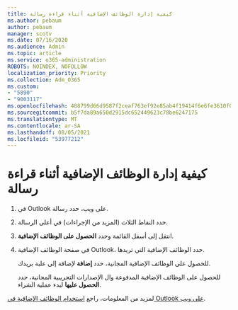 ```yaml
---
title: كيفية إدارة الوظائف الإضافية أثناء قراءة رسالة
ms.author: pebaum
author: pebaum
manager: scotv
ms.date: 07/16/2020
ms.audience: Admin
ms.topic: article
ms.service: o365-administration
ROBOTS: NOINDEX, NOFOLLOW
localization_priority: Priority
ms.collection: Adm_O365
ms.custom:
- "5890"
- "9003117"
ms.openlocfilehash: 488799d66d9587f2ceaf763ef92e85ab4f19414f6e6fe3610f0f9ff84d5ce0a1
ms.sourcegitcommit: b5f7da89a650d2915dc652449623c78be6247175
ms.translationtype: MT
ms.contentlocale: ar-SA
ms.lasthandoff: 08/05/2021
ms.locfileid: "53977212"
---
```

# <a name="how-to-manage-add-ins-while-reading-a-message"></a>كيفية إدارة الوظائف الإضافية أثناء قراءة رسالة

1. في Outlook على ويب، حدد رسالة.
    
2. حدد النقاط الثلاث (المزيد من الإجراءات) في أعلى الرسالة.

3. انتقل إلى أسفل القائمة وحدد **الحصول على الوظائف الإضافية**.
    
4. في صفحة الوظائف الإضافية Outlook، حدد الوظائف الإضافية التي تريدها.
    
    للحصول على الوظائف الإضافية المجانية، حدد **إضافة** لإضافة إلى علبة بريدك.
    
    للحصول على الوظائف الإضافية المدفوعة وال الإصدارات التجريبية المجانية، حدد **الحصول عليها** لبدء عملية الشراء.
    
لمزيد من المعلومات، راجع [استخدام الوظائف الإضافية في Outlook على ويب](https://support.microsoft.com/office/using-add-ins-in-outlook-on-the-web-8f2ce816-5df4-44a5-958c-f7f9d6dabdce).